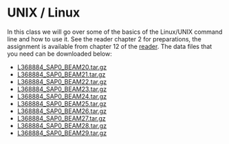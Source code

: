 # UNIX / Linux
In this class we will go over some of the basics of the Linux/UNIX command line
and how to use it. See the reader chapter 2 for preparations, the assignment is
available from chapter 12 of the [reader](reader/reader/20160826.pdf). The data
files that you need can be downloaded below:

* [L368884_SAP0_BEAM20.tar.gz](L368884_SAP0_BEAM20.tar.gz)
* [L368884_SAP0_BEAM21.tar.gz](L368884_SAP0_BEAM21.tar.gz)
* [L368884_SAP0_BEAM22.tar.gz](L368884_SAP0_BEAM22.tar.gz)
* [L368884_SAP0_BEAM23.tar.gz](L368884_SAP0_BEAM23.tar.gz)
* [L368884_SAP0_BEAM24.tar.gz](L368884_SAP0_BEAM24.tar.gz)
* [L368884_SAP0_BEAM25.tar.gz](L368884_SAP0_BEAM25.tar.gz)
* [L368884_SAP0_BEAM26.tar.gz](L368884_SAP0_BEAM26.tar.gz)
* [L368884_SAP0_BEAM27.tar.gz](L368884_SAP0_BEAM27.tar.gz)
* [L368884_SAP0_BEAM28.tar.gz](L368884_SAP0_BEAM28.tar.gz)
* [L368884_SAP0_BEAM29.tar.gz](L368884_SAP0_BEAM29.tar.gz)
